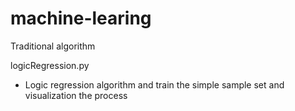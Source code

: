 # machine-learing
Traditional algorithm

logicRegression.py
- Logic regression algorithm and train the simple sample set and visualization the process
